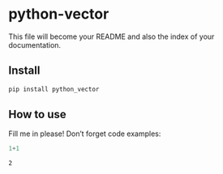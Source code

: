 # python-vector

<!-- WARNING: THIS FILE WAS AUTOGENERATED! DO NOT EDIT! -->

This file will become your README and also the index of your
documentation.

## Install

``` sh
pip install python_vector
```

## How to use

Fill me in please! Don’t forget code examples:

``` python
1+1
```

    2
